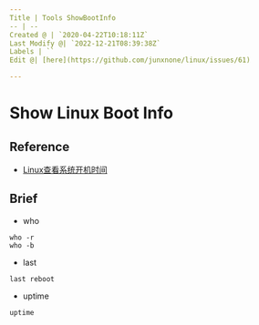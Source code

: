```yaml
---
Title | Tools ShowBootInfo
-- | --
Created @ | `2020-04-22T10:18:11Z`
Last Modify @| `2022-12-21T08:39:38Z`
Labels | ``
Edit @| [here](https://github.com/junxnone/linux/issues/61)

---
```

# Show Linux Boot Info

## Reference
- [Linux查看系统开机时间](https://www.cnblogs.com/kerrycode/p/3759395.html)

## Brief

- who
```
who -r
who -b
```
- last
```
last reboot
```
- uptime
```
uptime
```

